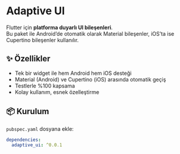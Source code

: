 # Adaptive UI

Flutter için **platforma duyarlı UI bileşenleri**.  
Bu paket ile Android’de otomatik olarak Material bileşenler, iOS’ta ise Cupertino bileşenler kullanılır.  

## ✨ Özellikler

- Tek bir widget ile hem Android hem iOS desteği
- Material (Android) ve Cupertino (iOS) arasında otomatik geçiş
- Testlerle %100 kapsama
- Kolay kullanım, esnek özelleştirme

## 📦 Kurulum

`pubspec.yaml` dosyana ekle:

```yaml
dependencies:
  adaptive_ui: ^0.0.1
